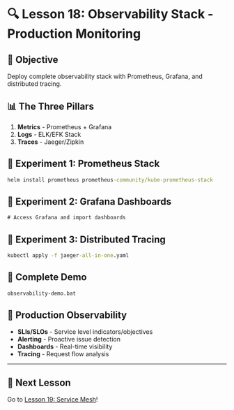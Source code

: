 # 🔍 Lesson 18: Observability Stack - Production Monitoring

## 🎯 Objective
Deploy complete observability stack with Prometheus, Grafana, and distributed tracing.

## 📊 The Three Pillars

1. **Metrics** - Prometheus + Grafana
2. **Logs** - ELK/EFK Stack
3. **Traces** - Jaeger/Zipkin

## 🧪 Experiment 1: Prometheus Stack

```cmd
helm install prometheus prometheus-community/kube-prometheus-stack
```

## 🧪 Experiment 2: Grafana Dashboards

```cmd
# Access Grafana and import dashboards
```

## 🧪 Experiment 3: Distributed Tracing

```cmd
kubectl apply -f jaeger-all-in-one.yaml
```

## 🚀 Complete Demo

```cmd
observability-demo.bat
```

## 🎯 Production Observability

- **SLIs/SLOs** - Service level indicators/objectives
- **Alerting** - Proactive issue detection
- **Dashboards** - Real-time visibility
- **Tracing** - Request flow analysis

---

## 🎯 Next Lesson

Go to [Lesson 19: Service Mesh](../19-service-mesh/)!